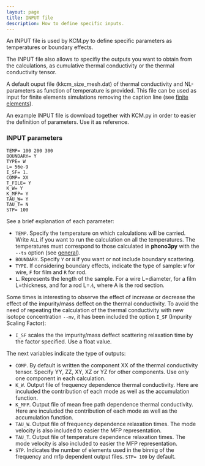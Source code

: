 ```yaml
---
layout: page
title: INPUT file 
description: How to define specific inputs.
---
```


An INPUT file is used by KCM.py to define specific parameters as temperatures or boundary effects.  

The INPUT file also allows to specifiy the outputs you want to obtain from the calculations, 
as cumulative thermal conductivity or the thermal conductivity tensor.

A default ouput file (kkcm_size_mesh.dat) of thermal conductivity and NL-parameters as function of temperature is provided. This file can be used as input for finite elements simulations removing the caption line (see [finite elements](https://physta.github.io/finite_elements/)).

An example INPUT file is download together with KCM.py in order to easier the definition of parameters. Use it as reference.

### INPUT parameters

	TEMP= 100 200 300
	BOUNDARY= Y
	TYPE= W
	L= 56e-9
	I_SF= 1.
	COMP= XX
	T_FILE= Y
	K_W= Y
	K_MFP= Y
	TAU_W= Y
	TAU_T= N
	STP= 100

See a brief explanation of each parameter:
- `TEMP`. Specify the temperature on which calculations will be carried. Write `ALL` if you want to run the calculation on all the temperatures. The temperatures must correspond
to those calculated in <b>phono3py</b> with the `--ts` option (see [general](https://physta.github.io/user_guide/)).
- `BOUNDARY`. Specify `Y` or `N` if you want or not include boundary scattering.
- `TYPE`. If considering boundary effects, indicate the type of sample: `W` for wire, `F` for film and `R` for rod.
- `L`. Represents the length of the sample. For a wire L=diameter, for a film L=thickness, and for a rod L=<math><sqrt><mi>A</mi></sqrt></math>, where A is the rod section.


Some times is interesting to observe the effect of increase or decrease the effect of the impurity/mass deffect on the thermal conductivity.
To avoid the need of repeating the calculation of the thermal conductivity with new isotope concentration `--mv`, it has been included the option `I_SF` (Impurity Scaling Factor):

- `I_SF` scales the the impurity/mass deffect scattering relaxation time by the factor specified. Use a float value.

The next variables indicate the type of outputs:

- `COMP`. By default is written the component XX of the thermal conductivity tensor. Specify YY, ZZ, XY, XZ or YZ for other components. Use only one component in each calculation. 
- `K_W`. Output file of frequency dependence thermal conductivity. Here are inculuded the contribution of each mode as well as the accumulation function.
- `K_MFP`. Output file of mean free path dependence thermal conductivity. Here are inculuded the contribution of each mode as well as the accumulation function.
- `TAU_W`. Output file of frequency dependence relaxation times. The mode velocity is also included to easier the MFP representation.
- `TAU_T`. Output file of temperature dependence relaxation times. The mode velocity is also included to easier the MFP representation.
- `STP`. Indicates the number of elements used in the binnig of the frequency and mfp dependent output files. `STP= 100` by default.
